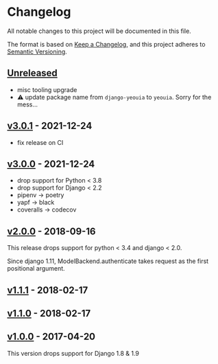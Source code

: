 # Changelog

All notable changes to this project will be documented in this file.

The format is based on [Keep a Changelog](https://keepachangelog.com/en/1.0.0/),
and this project adheres to [Semantic Versioning](https://semver.org/spec/v2.0.0.html).

## [Unreleased]

- misc tooling upgrade
- :warning: update package name from `django-yeouia` to `yeouia`. Sorry for the mess…

## [v3.0.1] - 2021-12-24

- fix release on CI

## [v3.0.0] - 2021-12-24

- drop support for Python < 3.8
- drop support for Django < 2.2
- pipenv → poetry
- yapf → black
- coveralls → codecov

## [v2.0.0] - 2018-09-16

This release drops support for python < 3.4 and django < 2.0.

Since django 1.11, ModelBackend.authenticate takes request as the first positional argument.

## [v1.1.1] - 2018-02-17
## [v1.1.0] - 2018-02-17
## [v1.0.0] - 2017-04-20

This version drops support for Django 1.8 & 1.9

[Unreleased]: https://github.com/nim65s/django-YummyEmailOrUsernameInsensitiveAuth/compare/v3.0.1...master
[v3.0.1]: https://github.com/nim65s/django-YummyEmailOrUsernameInsensitiveAuth/compare/v3.0.0...v3.0.1
[v3.0.0]: https://github.com/nim65s/django-YummyEmailOrUsernameInsensitiveAuth/compare/v2.0.0...v3.0.0
[v2.0.0]: https://github.com/nim65s/django-YummyEmailOrUsernameInsensitiveAuth/compare/v1.1.1...v2.0.0
[v1.1.1]: https://github.com/nim65s/django-YummyEmailOrUsernameInsensitiveAuth/compare/v1.1.0...v1.1.1
[v1.1.0]: https://github.com/nim65s/django-YummyEmailOrUsernameInsensitiveAuth/compare/v1.0.0...v1.1.0
[v1.0.0]: https://github.com/nim65s/django-YummyEmailOrUsernameInsensitiveAuth/releases/tag/v1.0.0
